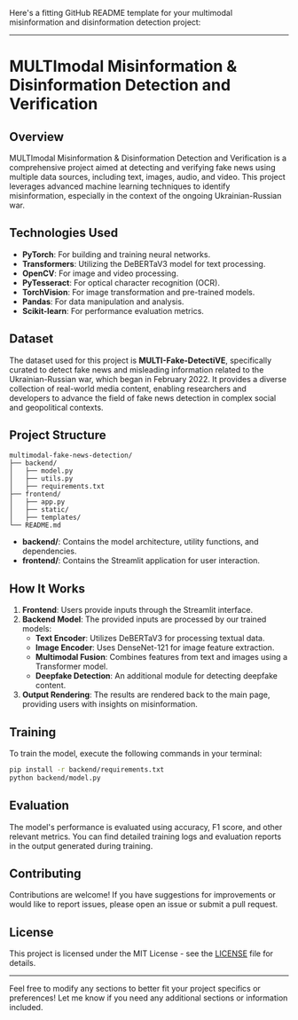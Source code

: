 Here's a fitting GitHub README template for your multimodal misinformation and disinformation detection project:

---

# MULTImodal Misinformation & Disinformation Detection and Verification

## Overview

MULTImodal Misinformation & Disinformation Detection and Verification is a comprehensive project aimed at detecting and verifying fake news using multiple data sources, including text, images, audio, and video. This project leverages advanced machine learning techniques to identify misinformation, especially in the context of the ongoing Ukrainian-Russian war.

## Technologies Used

- **PyTorch**: For building and training neural networks.
- **Transformers**: Utilizing the DeBERTaV3 model for text processing.
- **OpenCV**: For image and video processing.
- **PyTesseract**: For optical character recognition (OCR).
- **TorchVision**: For image transformation and pre-trained models.
- **Pandas**: For data manipulation and analysis.
- **Scikit-learn**: For performance evaluation metrics.

## Dataset

The dataset used for this project is **MULTI-Fake-DetectiVE**, specifically curated to detect fake news and misleading information related to the Ukrainian-Russian war, which began in February 2022. It provides a diverse collection of real-world media content, enabling researchers and developers to advance the field of fake news detection in complex social and geopolitical contexts.

## Project Structure

```
multimodal-fake-news-detection/
├── backend/
│   ├── model.py
│   ├── utils.py
│   ├── requirements.txt
├── frontend/
│   ├── app.py
│   ├── static/
│   ├── templates/
└── README.md
```

- **backend/**: Contains the model architecture, utility functions, and dependencies.
- **frontend/**: Contains the Streamlit application for user interaction.

## How It Works

1. **Frontend**: Users provide inputs through the Streamlit interface.
2. **Backend Model**: The provided inputs are processed by our trained models:
   - **Text Encoder**: Utilizes DeBERTaV3 for processing textual data.
   - **Image Encoder**: Uses DenseNet-121 for image feature extraction.
   - **Multimodal Fusion**: Combines features from text and images using a Transformer model.
   - **Deepfake Detection**: An additional module for detecting deepfake content.
3. **Output Rendering**: The results are rendered back to the main page, providing users with insights on misinformation.

## Training

To train the model, execute the following commands in your terminal:

```bash
pip install -r backend/requirements.txt
python backend/model.py
```

## Evaluation

The model's performance is evaluated using accuracy, F1 score, and other relevant metrics. You can find detailed training logs and evaluation reports in the output generated during training.

## Contributing

Contributions are welcome! If you have suggestions for improvements or would like to report issues, please open an issue or submit a pull request.

## License

This project is licensed under the MIT License - see the [LICENSE](LICENSE) file for details.

---

Feel free to modify any sections to better fit your project specifics or preferences! Let me know if you need any additional sections or information included.
